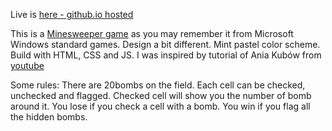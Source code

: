 Live is [here - github.io hosted](https://karska-dev.github.io/Minesweeper-Game/)

This is a [Minesweeper game](https://en.wikipedia.org/wiki/Minesweeper_(video_game)) as you may remember it from Microsoft Windows standard games.
Design a bit different. Mint pastel color scheme.
Build with HTML, CSS and JS.
I was inspired by tutorial of Ania Kubów from [youtube](https://www.youtube.com/watch?v=rxdGAKRndz8)

Some rules: 
There are 20bombs on the field. 
Each cell can be checked, unchecked and flagged. 
Checked cell will show you the number of bomb around it.
You lose if you check a cell with a bomb.
You win if you flag all the hidden bombs.
